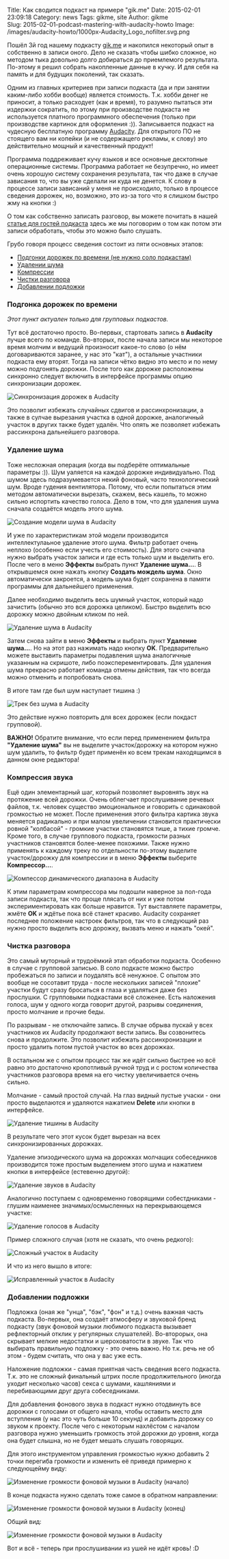 Title: Как сводится подкаст на примере "gik.me"
Date: 2015-02-01 23:09:18 
Category: news
Tags: gikme, site
Author: gikme  
Slug: 2015-02-01-podcast-mastering-with-audacity-howto
Image: /images/audacity-howto/1000px-Audacity_Logo_nofilter.svg.png

Пошёл 3й год нашему подкасту [gik.me](http://gik.me/) и накопился некоторый опыт в собственно в записи оного. Дело не сказать чтобы шибко сложное, но методом тыка довольно долго добираться до приемлемого результата. По-этому я решил собрать накопленные данные в кучку. И для себя на память и для будущих поколений, так сказать.

Одним из главных критериев при записи подкаста (да и при занятии каким-либо хобби вообще) является стоимость. Т.к. хобби денег не приносит, а только расходует (как и время), то разумно пытаться эти издержки сократить, по этому при производстве подкаста не используется платного программного обеспечения (только при производстве картинок для оформления :)). Записывается подкаст на чудесную бесплатную программу [Audacity](http://audacity.sourceforge.net/). Для открытого ПО не стоящего вам ни копейки (и не содержащего рекламы, к слову) это действительно мощный и качественный продукт! 

Программа поддреживает кучу языков и все основные десктопные операционные системы. Программа работает не безупречно, но имеет очень хорошую систему сохранения результата, так что даже в случае зависания то, что вы уже сделали ни куда не денется. К слову в процессе записи зависаний у меня не происходило, только в процессе сведения дорожек, но, возможно, это из-за того что я слишком быстро жму на кнопки :) 

О том как собственно записать разговор, вы можете почитать в нашей [статье для гостей подкаста]({filename}/pages/how-to-record.md) здесь же мы поговорим о том как потом эти записи обработать, чтобы это можно было слушать.

Грубо говоря процесс сведения состоит из пяти основных этапов:

- [Подгонки дорожек по времени (не нужно соло подкастам)](#sync)
- [Удалении шума](#denoise)
- [Компрессии](#compression)
- [Чистки разговора](#debug)
- [Добавлении подложки](#background)

<a name="sync"></a>

### Подгонка дорожек по времени

*Этот пункт актуален только для групповых подкастов.*

Тут всё достаточно просто. Во-первых, стартовать запись в **Audacity** лучше всего по команде. Во-вторых, после начала записи мы некоторое время молчим и ведущий произносит какое-то слово (о нём договариваются заранее, у нас это "кат"), а остальные участники подкаста ему вторят. Тогда на записи чётко видно это место и по нему можно подгонять дорожки. После того как дорожке расположены синхронно следует включить в интерфейсе программы опцию синхронизации дорожек.

![Синхронизация дорожек в Audacity]({filename}/images/audacity-howto/audacity-sync.png)

Это позволит избежать случайных сдвигов и рассинхронизации, а также в сулчае вырезания участка в одной дорожке, аналогичный участок в других также будет удалён. Что опять же позволяет избежать рассинхрона дальнейшего разговора.

<a name="denoise"></a>

### Удаление шума

Тоже несложная операция (когда вы подберёте оптимальные параметры :)). Шум уаляется на каждой дорожке индивидуально. Под шумом здесь подразумевается некий фоновый, часто технологический шум. Вроде гудения вентилятора. Потому, что если попытаться этим методом автоматически вырезать, скажем, весь кашель, то можно сильно испортить качество голоса. Дело в том, что для удаления шума сначала создаётся модель этого шума.

![Создание модели шума в Audacity]({filename}/images/audacity-howto/audacity-noise-model.png)

И уже по характеристикам этой модели производится интеллектулаьное удаление этого шума. Фильтр работает очень неплохо (особенно если учесть его стоимость). Для этого сначала нужно выбрать участок записи и где есть только шум и выделить его. После чего в меню **Эффекты** выбрать пункт **Удаление шума...**. В открывшемся окне нажать кнопку **Создать мождель шума**. Окно автоматически закроется, а модель шума будет сохранена в памяти программы для дальнейшего применения.

Далее необходимо выделить весь шумный участок, который надо зачистить (обычно это вся дорожка целиком). Быстро выделить всю дорожку можно двойным кликом по ней.

![Удаление шума в Audacity]({filename}/images/audacity-howto/audacity-noice-clear.png)

Затем снова зайти в меню **Эффекты** и выбрать пункт **Удаление шума...**. Но на этот раз нажимать надо кнопку **OK**. Предварительно можете выставить параметры подавления шума аналогичные указанным на скришоте, либо поэксперементировать. Для удаления шума прекрасно работает команда отмены действия, так что всегда можно отменить и попробовать снова.

В итоге там где был шум наступает тишина :)

![Трек без шума в Audacity]({filename}/images/audacity-howto/audacity-denoised.png)

Это действие нужно повторить для всех дорожек (если покдаст групповой). 

**ВАЖНО!** Обратите внимание, что если перед применением фильтра **"Удаление шума"** вы не выделите участок/дорожку на котором нужно шум удалить, то фильтр будет применён ко всем трекам находящимся в данном окне редактора!

<a name="compression"></a>

### Компрессия звука

Ещё один элементарный шаг, который позволяет выровнять звук на протяжение всей дорожки. Очень облегчает прослушивание речевых файлов, т.к. человек существо эмоциональное и говорить с одинаковой громкостью не может. После применения этого фильтра картика звука меняется радикально и при малом увеличении становится практически ровной "колбасой" - громкие участки становятся тише, а тихие громче. Кроме того, в случае группового подкаста, громкости разных участников становятся более-менее похожими. Также нужно применять к каждому треку по отдельности по-этому выделите участок/дорожку для компрессии и в меню **Эффекты** выберите **Компрессор...**.

![Компессор динамического диапазона в Audacity]({filename}/images/audacity-howto/audacity-comressor.png)

К этим параметрам компрессора мы подошли наверное за пол-года записи подкаста, так что проще плясать от них и уже потом экспериментировать как больше нравится. Тут выставляете параметры, жмёте **OK** и ждётье пока всё станет красиво. Audacity сохраняет последнее положение настроек фильтров, так что в следующий раз нужно просто выделить всю дорожку, вызвать меню и нажать "окей".

<a name="debug"></a>

### Чистка разговора

Это самый муторный и трудоёмкий этап обработки подкаста. Особенно в случае с групповой записью. В соло подкасте можно быстро пробежаться по записи и поудалять всё ненужное. С опытом это вообще не сосотавит труда - после нескольких записей "плохие" участки будут сразу бросаться в глаза и удаляться даже без прослушки. С групповыми подкастами всё сложенее. Есть наложения голоса, шум у одного когда говорит другой, разрывы соединения, просто молчание и прочие беды.

По разрывам - не отключайте запись. В случае обрыва пускай у всех участников их Audacity продолжают вести запись. Вы созвонитесь снова и продолжите. Это позволит избежать рассинхронизации и просто удалить потом пустой участок во всех дорожках.

В остальном же с опытом процесс так же идёт сильно быстрее но всё равно это достаточно кропотливый ручной труд и с ростом количества участников разговора время на его чистку увеличивается очень сильно.

Молчание - самый простой случай. На глаз видный пустые учаски - они просто выделаются и удаляются нажатием 
**Delete** или кнопки в интерфейсе.

![Удаление тишины в Audacity]({filename}/images/audacity-howto/audacity-silence.png)

В результате чего этот кусок будет вырезан на всех синхронизированных дорожках.

Удаление эпизодического шума на дорожках молчащих собеседников производится тоже простым выделением этого шума и нажатием кнопки в интерфейсе (естевенно другой):

![Удаление звуков в Audacity]({filename}/images/audacity-howto/audacity-mute.png)

Аналогично поступаем с одновременно говорящими собестдниками - глушим наименее значимых/осмысленных на перекрывающемся участке:

![Удаление голосов в Audacity]({filename}/images/audacity-howto/audacity-mute-voice.png)

Пример сложного случая (хотя не сказать, что очень редкого):

![Сложный участок в Audacity]({filename}/images/audacity-howto/audacity-buggy-part.png)

И что из него вышло в итоге:

![Исправленный участок в Audacity]({filename}/images/audacity-howto/audacity-clear.png)

<a name="background"></a>

### Добавлении подложки

Подложка (оная же "унца", "бэк", "фон" и т.д.) очень важная часть подкаста. Во-первых, она создаёт атмосферу и звуковой бренд подкасту (звук фоновой музыки любимого подкаста вызывает рефлекторный отклик у регулярных слушателей). Во-второрых, она скрывает мелкие недостатки и шероховатости в звуке. Так что выбирать правильную подложку - это очень важно. Но т.к. речь не об этом - будем считать, что она у вас уже есть.

Наложение подложки - самая приятная часть сведения всего подкаста. Т.к. это не сложный финальный штрих после продолжительного (иногда уходит несколько часов) секса с шумами, кашляниями и перебивающими друг друга собеседниками. 

Для добавления фонового звука в подкаст нужно отодвинуть все дорожки с голосами от общего начала, чтобы оставить место для вступления (у нас это чуть больше 10 секунд) и добавить дорожку со звуком к проекту. После чего с некоторым нахлёстом с началом разговора нужно уменьшить громкость этой дорожки до уровня, когда она будет слышна, но не будет мешать слушать говорящих.

Для этого инструментом управления громкостью нужно добавить 2 точки перегиба громкости и изменить её приведя примерно к следующейму виду:

![Изменение громкости фоновой музыки в Audacity (начало)]({filename}/images/audacity-howto/audacity-background-level-begin.png)

В конце подкаста нужно сделать тоже самое в обратном направлении:

![Изменение громкости фоновой музыки в Audacity (конец)]({filename}/images/audacity-howto/audacity-background-level-end.png)

Общий вид:

![Изменение громкости фоновой музыки в Audacity]({filename}/images/audacity-howto/audacity-background-level.png)

Вот и всё - теперь при прослушивании из ушей не идёт кровь! :D
